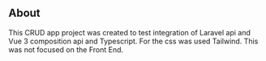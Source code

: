 ## About

This CRUD app project was created to test integration of Laravel api and Vue 3 composition api and Typescript.
For the css was used Tailwind.
This was not focused on the Front End.
